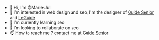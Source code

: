 - 👋 Hi, I’m @Marie-Jul
- 👀 I’m interested in web design and seo, I'm the designer of <a href="https://senior-guid.com">Guide Senior</a> and <a href="https://mario-bross.net/">LeGuide</a>
- 🌱 I’m currently learning seo
- 💞️ I’m looking to collaborate on seo
- 📫 How to reach me ? contact me at <a href="https://about.me/seniorguide">Guide Senior</a> 

<!---
Marie-Jul/Marie-Jul is a ✨ special ✨ repository because its `README.md` (this file) appears on your GitHub profile.
You can click the Preview link to take a look at your changes.
--->
